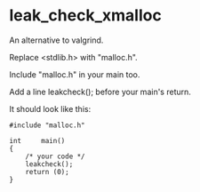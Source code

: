 # leak_check_xmalloc

An alternative to valgrind.

Replace <stdlib.h> with "malloc.h".

Include "malloc.h" in your main too.

Add a line leakcheck(); before your main's return.

It should look like this:

	#include "malloc.h"

	int		main()
	{
		/* your code */
		leakcheck();
		return (0);
	}
